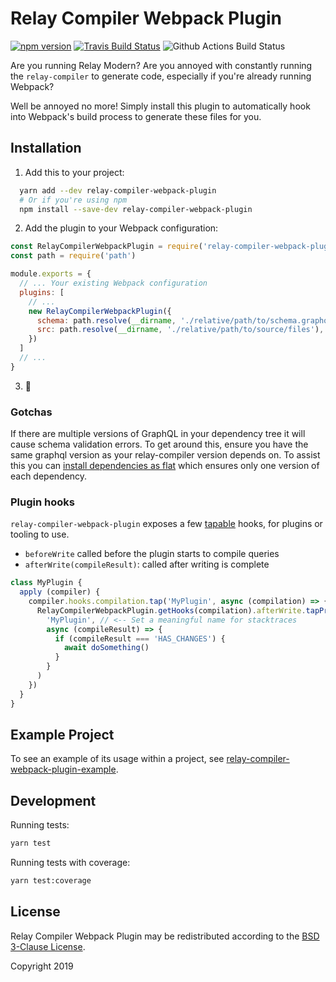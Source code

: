 # Relay Compiler Webpack Plugin

[![npm version](https://badge.fury.io/js/relay-compiler-webpack-plugin.svg)](https://badge.fury.io/js/relay-compiler-webpack-plugin)
[![Travis Build Status](https://travis-ci.org/relay-tools/relay-compiler-webpack-plugin.svg?branch=master)](https://travis-ci.org/relay-tools/relay-compiler-webpack-plugin)
![Github Actions Build Status](https://github.com/relay-tools/relay-compiler-webpack-plugin/workflows/Build/badge.svg)

Are you running Relay Modern? Are you annoyed with constantly running the `relay-compiler` to generate code, especially
if you're already running Webpack?

Well be annoyed no more! Simply install this plugin to automatically hook into Webpack's build process to generate these
files for you.


## Installation

  1. Add this to your project:

```sh
  yarn add --dev relay-compiler-webpack-plugin
  # Or if you're using npm
  npm install --save-dev relay-compiler-webpack-plugin
```

  2. Add the plugin to your Webpack configuration:

```javascript
const RelayCompilerWebpackPlugin = require('relay-compiler-webpack-plugin')
const path = require('path')

module.exports = {
  // ... Your existing Webpack configuration
  plugins: [
    // ...
    new RelayCompilerWebpackPlugin({
      schema: path.resolve(__dirname, './relative/path/to/schema.graphql'), // or schema.json
      src: path.resolve(__dirname, './relative/path/to/source/files'),
    })
  ]
  // ...
}
```

  3. :tada:


### Gotchas

If there are multiple versions of GraphQL in your dependency tree it will cause schema validation errors. To get around
this, ensure you have the same graphql version as your relay-compiler version depends on. To assist this you can
[install dependencies as flat](https://yarnpkg.com/lang/en/docs/cli/install/#toc-yarn-install-flat) which ensures only
one version of each dependency.


### Plugin hooks

`relay-compiler-webpack-plugin` exposes a few [tapable](https://github.com/webpack/tapable/tree/master) hooks, for plugins or tooling to use.

- `beforeWrite` called before the plugin starts to compile queries
- `afterWrite(compileResult)`: called after writing is complete

```js
class MyPlugin {
  apply (compiler) {
    compiler.hooks.compilation.tap('MyPlugin', async (compilation) => {
      RelayCompilerWebpackPlugin.getHooks(compilation).afterWrite.tapPromise(
        'MyPlugin', // <-- Set a meaningful name for stacktraces
        async (compileResult) => {
          if (compileResult === 'HAS_CHANGES') {
            await doSomething()
          }
        }
      )
    })
  }
}
```

## Example Project

To see an example of its usage within a project, see
[relay-compiler-webpack-plugin-example](https://github.com/danielholmes/relay-compiler-webpack-plugin-example).


## Development

Running tests:

```bash
yarn test
```

Running tests with coverage:

```bash
yarn test:coverage
```


## License

Relay Compiler Webpack Plugin may be redistributed according to the [BSD 3-Clause License](LICENSE).

Copyright 2019
